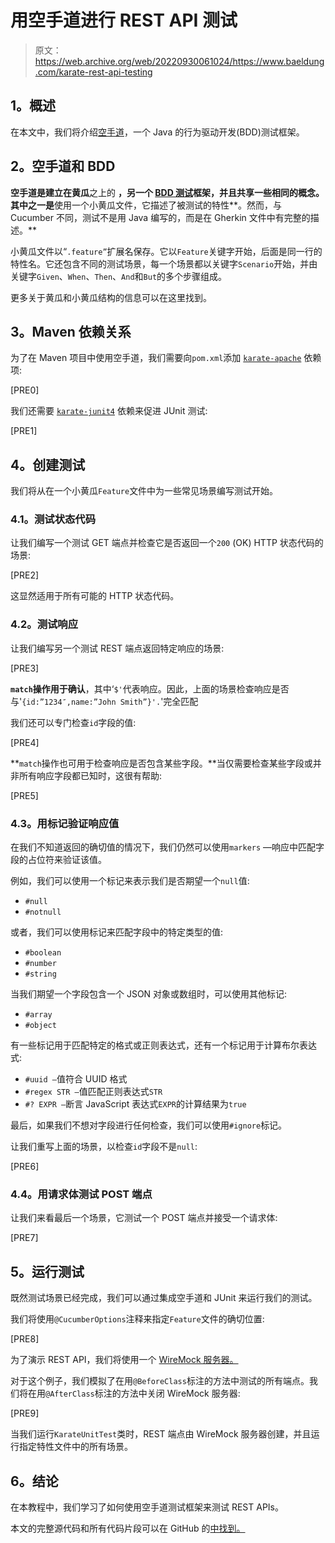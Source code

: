 # 用空手道进行 REST API 测试

> 原文：<https://web.archive.org/web/20220930061024/https://www.baeldung.com/karate-rest-api-testing>

## **1。概述**

在本文中，我们将介绍[空手道](https://web.archive.org/web/20220524064828/https://github.com/intuit/karate)，一个 Java 的行为驱动开发(BDD)测试框架。

## **2。空手道和 BDD**

**空手道是建立在黄瓜**之上的 **，另一个 [BDD 测试](/web/20220524064828/https://www.baeldung.com/cs/bdd-guide)框架，并且共享一些相同的概念。其中之一是**使用一个小黄瓜文件，它描述了被测试的特性**。然而，与 Cucumber 不同，测试不是用 Java 编写的，而是在 Gherkin 文件中有完整的描述。**

小黄瓜文件以“`.feature”`扩展名保存。它以`Feature`关键字开始，后面是同一行的特性名。它还包含不同的测试场景，每一个场景都以关键字`Scenario`开始，并由关键字`Given`、`When`、`Then`、`And`和`But`的多个步骤组成。

更多关于黄瓜和小黄瓜结构的信息可以在这里找到。

## **3。Maven 依赖关系**

为了在 Maven 项目中使用空手道，我们需要向`pom.xml`添加 [`karate-apache`](https://web.archive.org/web/20220524064828/https://search.maven.org/classic/#search%7Cga%7C1%7Cg%3A%22com.intuit.karate%22%20AND%20a%3A%22karate-apache%22) 依赖项:

[PRE0]

我们还需要 [`karate-junit4`](https://web.archive.org/web/20220524064828/https://search.maven.org/classic/#search%7Cga%7C1%7Cg%3A%22com.intuit.karate%22%20AND%20a%3A%22karate-junit4%22) 依赖来促进 JUnit 测试:

[PRE1]

## **4。创建测试**

我们将从在一个小黄瓜`Feature`文件中为一些常见场景编写测试开始。

### **4.1。测试状态代码**

让我们编写一个测试 GET 端点并检查它是否返回一个`200` (OK) HTTP 状态代码的场景:

[PRE2]

这显然适用于所有可能的 HTTP 状态代码。

### **4.2。测试响应**

让我们编写另一个测试 REST 端点返回特定响应的场景:

[PRE3]

**`match`操作用于确认**，其中‘`$'`代表响应。因此，上面的场景检查响应是否与'`{id:”1234″,name:”John Smith”}'.`'完全匹配

我们还可以专门检查`id`字段的值:

[PRE4]

**`match`操作也可用于检查响应是否包含某些字段。**当仅需要检查某些字段或并非所有响应字段都已知时，这很有帮助:

[PRE5]

### **4.3。用标记验证响应值**

在我们不知道返回的确切值的情况下，我们仍然可以使用`markers` —响应中匹配字段的占位符来验证该值。

例如，我们可以使用一个标记来表示我们是否期望一个`null`值:

*   `#null`
*   `#notnull`

或者，我们可以使用标记来匹配字段中的特定类型的值:

*   `#boolean`
*   `#number`
*   `#string`

当我们期望一个字段包含一个 JSON 对象或数组时，可以使用其他标记:

*   `#array`
*   `#object`

有一些标记用于匹配特定的格式或正则表达式，还有一个标记用于计算布尔表达式:

*   `#uuid —`值符合 UUID 格式
*   `#regex STR —`值匹配正则表达式`STR`
*   `#? EXPR —`断言 JavaScript 表达式`EXPR`的计算结果为`true`

最后，如果我们不想对字段进行任何检查，我们可以使用`#ignore`标记。

让我们重写上面的场景，以检查`id`字段不是`null`:

[PRE6]

### 4.4。用请求体测试 POST 端点

让我们来看最后一个场景，它测试一个 POST 端点并接受一个请求体:

[PRE7]

## **5。运行测试**

既然测试场景已经完成，我们可以通过集成空手道和 JUnit 来运行我们的测试。

我们将使用`@CucumberOptions`注释来指定`Feature`文件的确切位置:

[PRE8]

为了演示 REST API，我们将使用一个 [WireMock 服务器。](/web/20220524064828/https://www.baeldung.com/introduction-to-wiremock)

对于这个例子，我们模拟了在用`@BeforeClass`标注的方法中测试的所有端点。我们将在用`@AfterClass`标注的方法中关闭 WireMock 服务器:

[PRE9]

当我们运行`KarateUnitTest`类时，REST 端点由 WireMock 服务器创建，并且运行指定特性文件中的所有场景。

## **6。结论**

在本教程中，我们学习了如何使用空手道测试框架来测试 REST APIs。

本文的完整源代码和所有代码片段可以在 GitHub 的[中找到。](https://web.archive.org/web/20220524064828/https://github.com/eugenp/tutorials/tree/master/testing-modules/rest-testing)